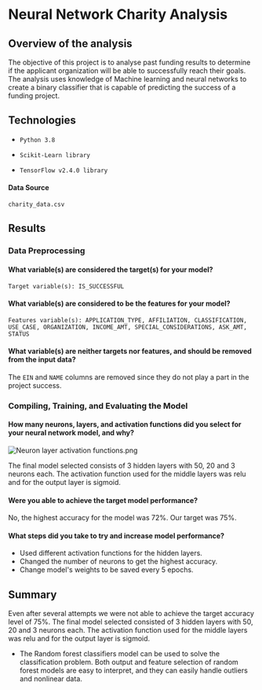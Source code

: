 # Neural Network Charity Analysis

## Overview of the analysis

The objective of this project is to analyse past funding results to determine if the applicant organization will be able to successfully reach their goals. The analysis uses knowledge of Machine learning and neural networks to create a binary classifier that is capable of predicting the success of a funding project.

## Technologies

- ```Python 3.8```

- ```Scikit-Learn library```

- ```TensorFlow v2.4.0 library```

#### Data Source

```charity_data.csv```

## Results  

### Data Preprocessing
#### What variable(s) are considered the target(s) for your model?
```Target variable(s): IS_SUCCESSFUL```

#### What variable(s) are considered to be the features for your model?
```Features variable(s): APPLICATION_TYPE, AFFILIATION, CLASSIFICATION, USE_CASE, ORGANIZATION, INCOME_AMT, SPECIAL_CONSIDERATIONS, ASK_AMT, STATUS```

#### What variable(s) are neither targets nor features, and should be removed from the input data?

The ```EIN``` and ```NAME``` columns are removed since they do not play a part in the project success.

### Compiling, Training, and Evaluating the Model

#### How many neurons, layers, and activation functions did you select for your neural network model, and why?

![Neuron layer activation functions.png](https://github.com/smj452/Neural_Network_Charity_Analysis/blob/main/Resources/Neuron%20layer%20activation%20functions.png)

The final model selected consists of 3 hidden layers with 50, 20 and 3 neurons each. The activation function used for the middle layers was relu and for the output layer is sigmoid.

#### Were you able to achieve the target model performance?

No, the highest accuracy for the model was 72%. Our target was 75%.

#### What steps did you take to try and increase model performance?

- Used different activation functions for the hidden layers.
- Changed the number of neurons to get the highest accuracy.
- Change model's weights to be saved every 5 epochs.

## Summary

Even after several attempts we were not able to achieve the target accuracy level of 75%.
The final model selected consisted of 3 hidden layers with 50, 20 and 3 neurons each. The activation function used for the middle layers was relu and for the output layer is sigmoid.

- The Random forest classifiers model can be used to solve the classification problem. Both output and feature selection of random forest models are easy to interpret, and they can easily handle outliers and nonlinear data.
